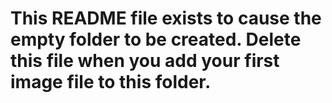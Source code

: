 # This README file exists to cause the empty folder to be created. Delete this file when you add your first image file to this folder. 